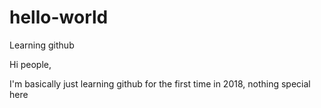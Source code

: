 # hello-world
Learning github

Hi people,

I'm basically just learning github for the first time in 2018, nothing special here
